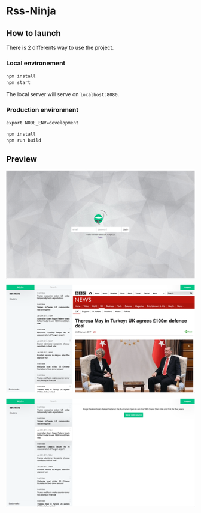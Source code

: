 # Rss-Ninja

## How to launch

There is 2 differents way to use the project.

### Local environement
```javascript
npm install
npm start
```

The local server will serve on `localhost:8080`.

### Production environment
```
export NODE_ENV=development
```
```javascript
npm install
npm run build
```

## Preview
![preview1](src/assets/img/preview1.png)

![preview2](src/assets/img/preview2.png)

![preview3](src/assets/img/preview3.png)

